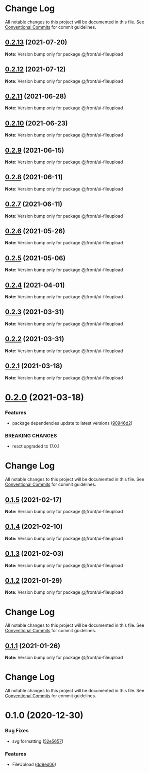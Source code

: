 # Change Log

All notable changes to this project will be documented in this file.
See [Conventional Commits](https://conventionalcommits.org) for commit guidelines.

## [0.2.13](https://github.com/Jepria/jfront-ui/compare/@jfront/ui-fileupload@0.2.12...@jfront/ui-fileupload@0.2.13) (2021-07-20)

**Note:** Version bump only for package @jfront/ui-fileupload





## [0.2.12](https://github.com/Jepria/jfront-ui/compare/@jfront/ui-fileupload@0.2.11...@jfront/ui-fileupload@0.2.12) (2021-07-12)

**Note:** Version bump only for package @jfront/ui-fileupload





## [0.2.11](https://github.com/Jepria/jfront-ui/compare/@jfront/ui-fileupload@0.2.10...@jfront/ui-fileupload@0.2.11) (2021-06-28)

**Note:** Version bump only for package @jfront/ui-fileupload





## [0.2.10](https://github.com/Jepria/jfront-ui/compare/@jfront/ui-fileupload@0.2.9...@jfront/ui-fileupload@0.2.10) (2021-06-23)

**Note:** Version bump only for package @jfront/ui-fileupload





## [0.2.9](https://github.com/Jepria/jfront-ui/compare/@jfront/ui-fileupload@0.2.8...@jfront/ui-fileupload@0.2.9) (2021-06-15)

**Note:** Version bump only for package @jfront/ui-fileupload





## [0.2.8](https://github.com/Jepria/jfront-ui/compare/@jfront/ui-fileupload@0.2.7...@jfront/ui-fileupload@0.2.8) (2021-06-11)

**Note:** Version bump only for package @jfront/ui-fileupload





## [0.2.7](https://github.com/Jepria/jfront-ui/compare/@jfront/ui-fileupload@0.2.6...@jfront/ui-fileupload@0.2.7) (2021-06-11)

**Note:** Version bump only for package @jfront/ui-fileupload





## [0.2.6](https://github.com/Jepria/jfront-ui/compare/@jfront/ui-fileupload@0.2.5...@jfront/ui-fileupload@0.2.6) (2021-05-26)

**Note:** Version bump only for package @jfront/ui-fileupload





## [0.2.5](https://github.com/Jepria/jfront-ui/compare/@jfront/ui-fileupload@0.2.4...@jfront/ui-fileupload@0.2.5) (2021-05-06)

**Note:** Version bump only for package @jfront/ui-fileupload





## [0.2.4](https://github.com/Jepria/jfront-ui/compare/@jfront/ui-fileupload@0.2.3...@jfront/ui-fileupload@0.2.4) (2021-04-01)

**Note:** Version bump only for package @jfront/ui-fileupload





## [0.2.3](https://github.com/Jepria/jfront-ui/compare/@jfront/ui-fileupload@0.2.2...@jfront/ui-fileupload@0.2.3) (2021-03-31)

**Note:** Version bump only for package @jfront/ui-fileupload





## [0.2.2](https://github.com/Jepria/jfront-ui/compare/@jfront/ui-fileupload@0.2.1...@jfront/ui-fileupload@0.2.2) (2021-03-31)

**Note:** Version bump only for package @jfront/ui-fileupload





## [0.2.1](https://github.com/Jepria/jfront-ui/compare/@jfront/ui-fileupload@0.2.0...@jfront/ui-fileupload@0.2.1) (2021-03-18)

**Note:** Version bump only for package @jfront/ui-fileupload





# [0.2.0](https://github.com/Jepria/jfront-ui/compare/@jfront/ui-fileupload@0.1.5...@jfront/ui-fileupload@0.2.0) (2021-03-18)


### Features

* package dependencies update to latest versions ([90946d2](https://github.com/Jepria/jfront-ui/commit/90946d25fcb08fc77e4b143567963682f8ff3d2b))


### BREAKING CHANGES

* react upgraded to 17.0.1





# Change Log

All notable changes to this project will be documented in this file. See
[Conventional Commits](https://conventionalcommits.org) for commit guidelines.

## [0.1.5](https://github.com/Jepria/jfront-ui/compare/@jfront/ui-fileupload@0.1.4...@jfront/ui-fileupload@0.1.5) (2021-02-17)

**Note:** Version bump only for package @jfront/ui-fileupload

## [0.1.4](https://github.com/Jepria/jfront-ui/compare/@jfront/ui-fileupload@0.1.3...@jfront/ui-fileupload@0.1.4) (2021-02-10)

**Note:** Version bump only for package @jfront/ui-fileupload

## [0.1.3](https://github.com/Jepria/jfront-ui/compare/@jfront/ui-fileupload@0.1.2...@jfront/ui-fileupload@0.1.3) (2021-02-03)

**Note:** Version bump only for package @jfront/ui-fileupload

## [0.1.2](https://github.com/Jepria/jfront-ui/compare/@jfront/ui-fileupload@0.1.1...@jfront/ui-fileupload@0.1.2) (2021-01-29)

**Note:** Version bump only for package @jfront/ui-fileupload

# Change Log

All notable changes to this project will be documented in this file. See
[Conventional Commits](https://conventionalcommits.org) for commit guidelines.

## [0.1.1](https://github.com/Jepria/jfront-ui/compare/@jfront/ui-fileupload@0.1.0...@jfront/ui-fileupload@0.1.1) (2021-01-26)

**Note:** Version bump only for package @jfront/ui-fileupload

# Change Log

All notable changes to this project will be documented in this file. See
[Conventional Commits](https://conventionalcommits.org) for commit guidelines.

# 0.1.0 (2020-12-30)

### Bug Fixes

- svg formatting
  ([52e5657](https://github.com/Jepria/jfront-ui/commit/52e5657dc7743f9e653f655ac435e08c13169c6f))

### Features

- FileUpload
  ([dd9ed06](https://github.com/Jepria/jfront-ui/commit/dd9ed06916401f398f6c37536b77558855ecb7ad))
